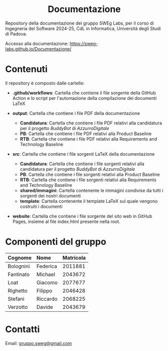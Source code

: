 <h1 align="center">Documentazione</h1>

Repository della documentazione del gruppo SWEg Labs, per il corso di Ingegneria del Software 2024-25, CdL in Informatica, Università degli Studi di Padova.  

Accesso alla documentazione: https://sweg-labs.github.io/Documentazione/

# Contenuti
Il repository è composto dalle cartelle:
- **.github/workflows**: Cartella che contiene il file sorgente della GitHub Action e lo script per l'automazione della compilazione dei documenti LaTeX
- **output**: Cartella che contiene i file PDF della documentazione

    - **Candidatura**: Cartella che contiene i file PDF relativi alla candidatura per il progetto *BuddyBot* di *AzzurroDigitale*
    - **PB**: Cartella che contiene i file PDF relativi alla Product Baseline
    - **RTB**: Cartella che contiene i file PDF relativi alla Requirements and Technology Baseline

- **src**: Cartella che contiene i file sorgenti LaTeX della documentazione

    - **Candidatura**: Cartella che contiene i file sorgenti relativi alla candidatura per il progetto *BuddyBot* di *AzzurroDigitale*
    - **PB**: Cartella che contiene i file sorgenti relativi alla Product Baseline
    - **RTB**: Cartella che contiene i file sorgenti relativi alla Requirements and Technology Baseline
    - **shared/immagini**: Cartella contenente le immagini condivise da tutti i sorgenti dei nostri documenti
    - **template**: Cartella contenente il template LaTeX sul quale vengono costruiti i documenti

- **website**: Cartella che contiene i file sorgente del sito web in GitHub Pages, insieme al file index.html presente nella root.

# Componenti del gruppo

| Cognome      | Nome             | Matricola |
| :----------- | :--------------  | :-------- |
| Bolognini    | Federica         | 2011881   |
| Fantinato    | Michael          | 2043672   |
| Loat         | Giacomo          | 2077677   |
| Righetto     | Filippo          | 2046428   |
| Stefani      | Riccardo         | 2068225   |
| Verzotto     | Davide           | 2043679   |

# Contatti

Email: [gruppo.sweg@gmail.com](mailto:gruppo.sweg@gmail.com)

